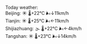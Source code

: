 Today weather:  
Beijing: ☀️   🌡️+22°C 🌬️↓11km/h  
Tianjin: ☀️   🌡️+25°C 🌬️←11km/h  
Shijiazhuang: 🌫  🌡️+22°C 🌬️←4km/h  
Tangshan: ☀️   🌡️+23°C 🌬️↓14km/h  
